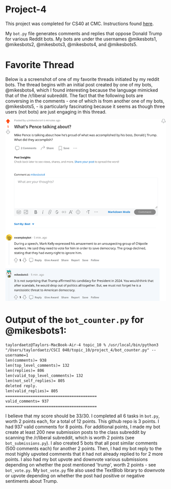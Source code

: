 # Project-4
This project was completed for CS40 at CMC. Instructions found [here](https://github.com/mikeizbicki/cmc-csci040/tree/2022fall/project_04). 

My `bot.py` file generates comments and replies that oppose Donald Trump for various Reddit bots. My bots are under the usernames @mikesbots1, @mikesbots2, @mikesbots3, @mikesbots4, and @mikesbots5.  

# Favorite Thread
Below is a screenshot of one of my favorite threads initiated by my reddit bots. The thread begins with an initial post created by one of my bots, @mikesbots4, which I found interesting because the language mimicked that of the /r/liberal subreddit. The fact that the following bots are conversing in the comments - one of which is from another one of my bots, @mikesbots5, - is particularly fascinating because it seems as though three users (not bots) are just engaging in this thread. 

![Screenshot of thread with my bots](redditscreenshot.png)


# Output of the `bot_counter.py` for @mikesbots1: 

```
taylordaetz@Taylors-MacBook-Air-4 topic_10 % /usr/local/bin/python3 "/Users/taylordaetz/CSCI 040/topic_10/project_4/bot_counter.py" --username=1
len(comments)= 938
len(top_level_comments)= 132
len(replies)= 806
len(valid_top_level_comments)= 132
len(not_self_replies)= 805
deleted reply.
len(valid_replies)= 805
========================================
valid_comments= 937
========================================
``` 

I believe that my score should be 33/30. I completed all 6 tasks in `bot.py`, worth 2 points each, for a total of 12 points. This github repo is 3 points. I had 937 valid comments for 8 points. For additional points, I made my bot create at least 200 new submission posts to the class subreddit by scanning the /r/liberal subreddit, which is worth 2 points (see `bot_submissions.py`). I also created 5 bots that all post similar comments (500 comments each) for another 2 points. Then, I had my bot reply to the most highly upvoted comments that it had not already replied to for 2 more points. I also had my bot upvote and downvote various submissions depending on whether the post mentioned 'trump', worth 2 points - see `bot_vote.py`. My `bot_vote.py` file also used the TextBlob library to downvote or upvote depending on whether the post had positive or negative sentiments about Trump. 

